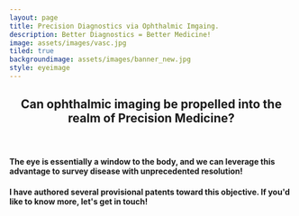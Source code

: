 ```yaml
---
layout: page
title: Precision Diagnostics via Ophthalmic Imgaing.
description: Better Diagnostics = Better Medicine! 
image: assets/images/vasc.jpg
tiled: true
backgroundimage: assets/images/banner_new.jpg
style: eyeimage
---
```

<header class="minor">
<h2>Can ophthalmic imaging be propelled into the realm of Precision Medicine?</h2>
</header>

<h4>The eye is essentially a window to the body, and we can leverage this advantage to survey disease with unprecedented resolution!</h4>

<h4>I have authored several provisional patents toward this objective. If 
you'd like to know more, let's get in touch!</h4>





